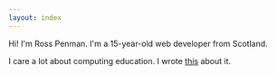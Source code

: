 ```yaml
---
layout: index
---
```


Hi! I'm Ross Penman. I'm a 15-year-old web developer from Scotland.

I care a lot about computing education. I wrote [this](/computing-education) about it.

